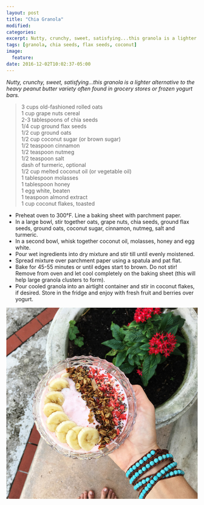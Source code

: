 ```yaml
---
layout: post
title: "Chia Granola"
modified:
categories:
excerpt: Nutty, crunchy, sweet, satisfying...this granola is a lighter alternative to the heavy peanut butter variety often found in grocery stores or frozen yogurt bars.
tags: [granola, chia seeds, flax seeds, coconut]
image:
  feature:
date: 2016-12-02T10:02:37-05:00
---
```


*Nutty, crunchy, sweet, satisfying...this granola is a lighter alternative to the heavy peanut butter variety often found in grocery stores or frozen yogurt bars.*

> 3 cups old-fashioned rolled oats     
> 1 cup grape nuts cereal     
> 2-3 tablespoons of chia seeds      
> 1/4 cup ground flax seeds     
> 1/2 cup ground oats     
> 1/2 cup coconut sugar (or brown sugar)     
> 1/2 teaspoon cinnamon     
> 1/2 teaspoon nutmeg     
> 1/2 teaspoon salt     
> dash of turmeric, optional     
> 1/2 cup melted coconut oil (or vegetable oil)      
> 1 tablespoon molasses     
> 1 tablespoon honey     
> 1 egg white, beaten     
> 1 teaspoon almond extract     
> 1 cup coconut flakes, toasted     

* Preheat oven to 300°F. Line a baking sheet with parchment paper.
* In a large bowl, stir together oats, grape nuts, chia seeds, ground flax seeds, ground oats, coconut sugar, cinnamon, nutmeg, salt and turmeric.
* In a second bowl, whisk together coconut oil, molasses, honey and egg white.
* Pour wet ingredients into dry mixture and stir till until evenly moistened.
* Spread mixture over parchment paper using a spatula and pat flat.
* Bake for 45-55 minutes or until edges start to brown. Do not stir! Remove from oven and let cool completely on the baking sheet (this will help large granola clusters to form).
* Pour cooled granola into an airtight container and stir in coconut flakes, if desired. Store in the fridge and enjoy with fresh fruit and berries over yogurt.

<a href="../images/2016/12/chia-granola.jpg"><img src="../images/2016/12/chia-granola.jpg" alt="Chia Granola"/></a>

